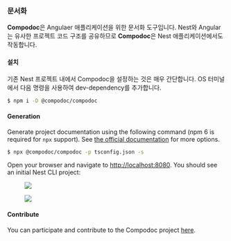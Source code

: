 ### 문서화

**Compodoc**은 Angulaer 애플리케이션을 위한 문서화 도구입니다. Nest와 Angular는 유사한 프로젝트 코드 구조를 공유하므로 **Compodoc**은 Nest 애플리케이션에서도 작동합니다.

#### 설치

기존 Nest 프로젝트 내에서 Compodoc을 설정하는 것은 매우 간단합니다. OS 터미널에서 다음 명령을 사용하여 dev-dependency를 추가합니다.

```bash
$ npm i -D @compodoc/compodoc
```

#### Generation

Generate project documentation using the following command (npm 6 is required for `npx` support). See [the official documentation](https://compodoc.app/guides/usage.html) for more options.

```bash
$ npx @compodoc/compodoc -p tsconfig.json -s
```

Open your browser and navigate to [http://localhost:8080](http://localhost:8080). You should see an initial Nest CLI project:

<figure><img src="/assets/documentation-compodoc-1.jpg" /></figure>
<figure><img src="/assets/documentation-compodoc-2.jpg" /></figure>

#### Contribute

You can participate and contribute to the Compodoc project [here](https://github.com/compodoc/compodoc).
